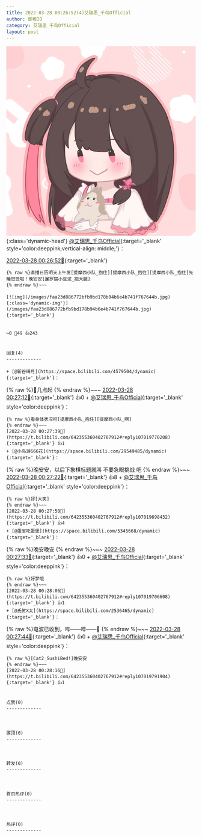 ```yaml
---
title: 2022-03-28 00:26:52(4)艾瑞思_千鸟Official
author: 御坂IO
category: 艾瑞思_千鸟Official
layout: post
---
```


![img](/images/7e08840c56f251de28bdf766b647bd5fe9a5d50a.jpg){:class='dynamic-head'}
[@艾瑞思_千鸟Official](https://space.bilibili.com/1090010845/dynamic){:target='_blank' style='color:deeppink;vertical-align: middle;'}：

[2022-03-28 00:26:52🔗](https://t.bilibili.com/642355360402767912){:target='_blank'}

~~~
{% raw %}直播日历明天上午发[提摩西小队_抱住][提摩西小队_抱住][提摩西小队_抱住]先睡觉觉啦！晚安安[暹罗猫小豆泥_抱大腿]
{% endraw %}~~~

[![img](/images/faa23d886772bfb9bd178b94b6e4b741f767644b.jpg){:class='dynamic-img'}](/images/faa23d886772bfb9bd178b94b6e4b741f767644b.jpg){:target='_blank'}


↪️0 💬49 👍243


回复(4)
-------------

+ [@新谷绮月](https://space.bilibili.com/4579504/dynamic){:target='_blank'}：
~~~
{% raw %}👀几点起
{% endraw %}~~~
[2022-03-28 00:27:12🔗](https://t.bilibili.com/642355360402767912#reply107019594720){:target='_blank'} 👍0
    + [@艾瑞思_千鸟Official](https://space.bilibili.com/1090010845/dynamic){:target='_blank' style='color:deeppink'}：
~~~
{% raw %}看身体状况吧[提摩西小队_抱住][提摩西小队_啊]
{% endraw %}~~~
[2022-03-28 00:27:39🔗](https://t.bilibili.com/642355360402767912#reply107019770208){:target='_blank'} 👍1
+ [@小鸟游666花](https://space.bilibili.com/29549485/dynamic){:target='_blank'}：
~~~
{% raw %}晚安安，以后下象棋标题就叫 不要急眼挑战 吧
{% endraw %}~~~
[2022-03-28 00:27:22🔗](https://t.bilibili.com/642355360402767912#reply107019646384){:target='_blank'} 👍8
    + [@艾瑞思_千鸟Official](https://space.bilibili.com/1090010845/dynamic){:target='_blank' style='color:deeppink'}：
~~~
{% raw %}好[大笑]
{% endraw %}~~~
[2022-03-28 00:27:50🔗](https://t.bilibili.com/642355360402767912#reply107019698432){:target='_blank'} 👍4
+ [@蛋宝吃蛋堡](https://space.bilibili.com/5345668/dynamic){:target='_blank'}：
~~~
{% raw %}晚安晚安
{% endraw %}~~~
[2022-03-28 00:27:33🔗](https://t.bilibili.com/642355360402767912#reply107019652208){:target='_blank'} 👍0
    + [@艾瑞思_千鸟Official](https://space.bilibili.com/1090010845/dynamic){:target='_blank' style='color:deeppink'}：
~~~
{% raw %}好梦哦
{% endraw %}~~~
[2022-03-28 00:28:06🔗](https://t.bilibili.com/642355360402767912#reply107019706608){:target='_blank'} 👍1
+ [@氏贺X太](https://space.bilibili.com/2536465/dynamic){:target='_blank'}：
~~~
{% raw %}电波已收到，哔——哔——🤖
{% endraw %}~~~
[2022-03-28 00:27:44🔗](https://t.bilibili.com/642355360402767912#reply107019695552){:target='_blank'} 👍0
    + [@艾瑞思_千鸟Official](https://space.bilibili.com/1090010845/dynamic){:target='_blank' style='color:deeppink'}：
~~~
{% raw %}[Cat2_SushiBed!]晚安安
{% endraw %}~~~
[2022-03-28 00:28:16🔗](https://t.bilibili.com/642355360402767912#reply107019791904){:target='_blank'} 👍1


点赞(0)
-------------



置顶(0)
-------------



转发(0)
-------------



首页热评(0)
-------------



热评(0)
-------------



